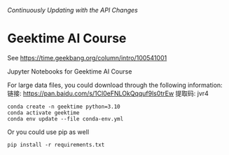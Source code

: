 *Continuously Updating with the API Changes*

# Geektime AI Course

See https://time.geekbang.org/column/intro/100541001

Jupyter Notebooks for Geektime AI Course

For large data files, you could download through the following information:
链接: https://pan.baidu.com/s/1Cl0eFNLOkQqquf9ls0trEw 提取码: jvr4

```
conda create -n geektime python=3.10
conda activate geektime
conda env update --file conda-env.yml
```


Or you could use pip as well
```
pip install -r requirements.txt
```
